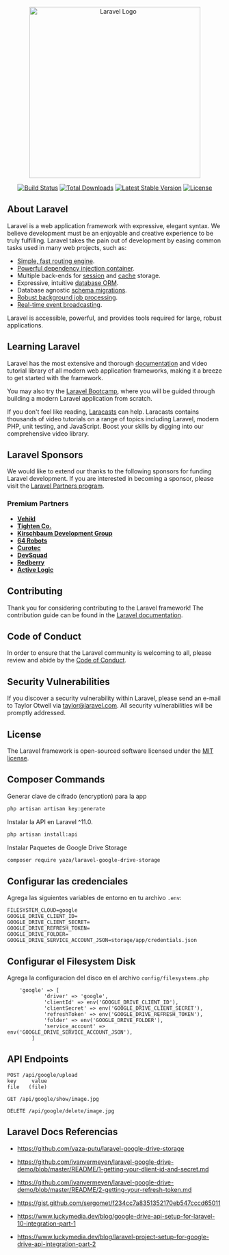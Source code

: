 <p align="center"><a href="https://laravel.com" target="_blank"><img src="https://raw.githubusercontent.com/laravel/art/master/logo-lockup/5%20SVG/2%20CMYK/1%20Full%20Color/laravel-logolockup-cmyk-red.svg" width="400" alt="Laravel Logo"></a></p>

<p align="center">
<a href="https://github.com/laravel/framework/actions"><img src="https://github.com/laravel/framework/workflows/tests/badge.svg" alt="Build Status"></a>
<a href="https://packagist.org/packages/laravel/framework"><img src="https://img.shields.io/packagist/dt/laravel/framework" alt="Total Downloads"></a>
<a href="https://packagist.org/packages/laravel/framework"><img src="https://img.shields.io/packagist/v/laravel/framework" alt="Latest Stable Version"></a>
<a href="https://packagist.org/packages/laravel/framework"><img src="https://img.shields.io/packagist/l/laravel/framework" alt="License"></a>
</p>

## About Laravel

Laravel is a web application framework with expressive, elegant syntax. We believe development must be an enjoyable and creative experience to be truly fulfilling. Laravel takes the pain out of development by easing common tasks used in many web projects, such as:

-   [Simple, fast routing engine](https://laravel.com/docs/routing).
-   [Powerful dependency injection container](https://laravel.com/docs/container).
-   Multiple back-ends for [session](https://laravel.com/docs/session) and [cache](https://laravel.com/docs/cache) storage.
-   Expressive, intuitive [database ORM](https://laravel.com/docs/eloquent).
-   Database agnostic [schema migrations](https://laravel.com/docs/migrations).
-   [Robust background job processing](https://laravel.com/docs/queues).
-   [Real-time event broadcasting](https://laravel.com/docs/broadcasting).

Laravel is accessible, powerful, and provides tools required for large, robust applications.

## Learning Laravel

Laravel has the most extensive and thorough [documentation](https://laravel.com/docs) and video tutorial library of all modern web application frameworks, making it a breeze to get started with the framework.

You may also try the [Laravel Bootcamp](https://bootcamp.laravel.com), where you will be guided through building a modern Laravel application from scratch.

If you don't feel like reading, [Laracasts](https://laracasts.com) can help. Laracasts contains thousands of video tutorials on a range of topics including Laravel, modern PHP, unit testing, and JavaScript. Boost your skills by digging into our comprehensive video library.

## Laravel Sponsors

We would like to extend our thanks to the following sponsors for funding Laravel development. If you are interested in becoming a sponsor, please visit the [Laravel Partners program](https://partners.laravel.com).

### Premium Partners

-   **[Vehikl](https://vehikl.com)**
-   **[Tighten Co.](https://tighten.co)**
-   **[Kirschbaum Development Group](https://kirschbaumdevelopment.com)**
-   **[64 Robots](https://64robots.com)**
-   **[Curotec](https://www.curotec.com/services/technologies/laravel)**
-   **[DevSquad](https://devsquad.com/hire-laravel-developers)**
-   **[Redberry](https://redberry.international/laravel-development)**
-   **[Active Logic](https://activelogic.com)**

## Contributing

Thank you for considering contributing to the Laravel framework! The contribution guide can be found in the [Laravel documentation](https://laravel.com/docs/contributions).

## Code of Conduct

In order to ensure that the Laravel community is welcoming to all, please review and abide by the [Code of Conduct](https://laravel.com/docs/contributions#code-of-conduct).

## Security Vulnerabilities

If you discover a security vulnerability within Laravel, please send an e-mail to Taylor Otwell via [taylor@laravel.com](mailto:taylor@laravel.com). All security vulnerabilities will be promptly addressed.

## License

The Laravel framework is open-sourced software licensed under the [MIT license](https://opensource.org/licenses/MIT).

## Composer Commands

Generar clave de cifrado (encryption) para la app

```bash
php artisan artisan key:generate
```

Instalar la API en Laravel ^11.0.

```bash
php artisan install:api
```

Instalar Paquetes de Google Drive Storage

```bash
composer require yaza/laravel-google-drive-storage
```

## Configurar las credenciales

Agrega las siguientes variables de entorno en tu archivo `.env`:

```
FILESYSTEM_CLOUD=google
GOOGLE_DRIVE_CLIENT_ID=
GOOGLE_DRIVE_CLIENT_SECRET=
GOOGLE_DRIVE_REFRESH_TOKEN=
GOOGLE_DRIVE_FOLDER=
GOOGLE_DRIVE_SERVICE_ACCOUNT_JSON=storage/app/credentials.json
```

## Configurar el Filesystem Disk

Agrega la configuracion del disco en el archivo `config/filesystems.php`

```
    'google' => [
            'driver' => 'google',
            'clientId' => env('GOOGLE_DRIVE_CLIENT_ID'),
            'clientSecret' => env('GOOGLE_DRIVE_CLIENT_SECRET'),
            'refreshToken' => env('GOOGLE_DRIVE_REFRESH_TOKEN'),
            'folder' => env('GOOGLE_DRIVE_FOLDER'),
            'service_account' => env('GOOGLE_DRIVE_SERVICE_ACCOUNT_JSON'),
        ]
```

## API Endpoints

```
POST /api/google/upload
key     value
file   (file)
```

```
GET /api/google/show/image.jpg
```

```
DELETE /api/google/delete/image.jpg
```

## Laravel Docs Referencias

-   https://github.com/yaza-putu/laravel-google-drive-storage

-   https://github.com/ivanvermeyen/laravel-google-drive-demo/blob/master/README/1-getting-your-dlient-id-and-secret.md

-   https://github.com/ivanvermeyen/laravel-google-drive-demo/blob/master/README/2-getting-your-refresh-token.md

-   https://gist.github.com/sergomet/f234cc7a8351352170eb547cccd65011

-   https://www.luckymedia.dev/blog/google-drive-api-setup-for-laravel-10-integration-part-1

-   https://www.luckymedia.dev/blog/laravel-project-setup-for-google-drive-api-integration-part-2
